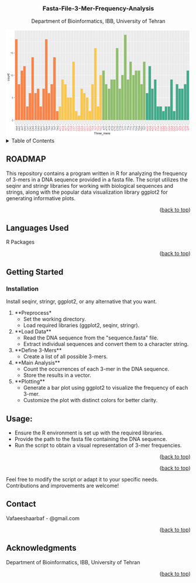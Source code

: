 <!-- Improved compatibility of back to top link: See: https://github.com/othneildrew/Best-README-Template/pull/73 -->
<a name="readme-top"></a>



<!-- PROJECT LOGO -->
<br />
<div align="center">

<h3 align="center">Fasta-File-3-Mer-Frequency-Analysis </h3>

  <p align="center">
    Department of Bioinformatics, IBB, University of Tehran
    <br />
  </p>
</div>


<div align="center">
  <img src="logo.PNG" alt="Alt text">
</div>




<!-- TABLE OF CONTENTS -->
<details>
  <summary>Table of Contents</summary>
  <ol>
    <li>
      <a href="#Preprocess">Preprocess</a>
    </li>
    <li>
      <a href="#Load Data">Load Data</a>
    </li>
    	<li>
      <a href="#Define 3-Mers">Define 3-Mers</a>
    </li>
	<li>
      <a href="#Main_Analysist">Main Analysis</a>
    </li>
    	<li>
      <a href="#Plotting">Plotting</a>
    </li>
  </ol>
</details>



<!-- ABOUT THE PROJECT -->
## ROADMAP

This repository contains a program written in R for analyzing the frequency of 3-mers in a DNA sequence provided in a fasta file. The script utilizes the seqinr and stringr libraries for working with biological sequences and strings, along with the popular data visualization library ggplot2 for generating informative plots.
<p align="right">(<a href="#readme-top">back to top</a>)</p>

## Languages Used

R Packages 
<p align="right">(<a href="#readme-top">back to top</a>)</p>




<!-- GETTING STARTED -->
## Getting Started
  
### Installation

Install seqinr, stringr, ggplot2, or any alternative that you want.


<ol>
  <li id="Preprocess">
    **Preprocess*
    <ul>
      <li>Set the working directory.</li>
      <li>Load required libraries (ggplot2, seqinr, stringr).</li>
    </ul>
  </li>
  <li id="Load_Data">
    **Load Data**
    <ul>
      <li>Read the DNA sequence from the "sequence.fasta" file.</li>
      <li>Extract individual sequences and convert them to a character string.</li>
    </ul>
  </li>
  <li id="Define_3-Mers">
    **Define 3-Mers**
    <ul>
      <li>Create a list of all possible 3-mers.</li>
    </ul>
  </li>
  <li id="Main_Analysis">
    **Main Analysis**
    <ul>
      <li>
        Count the occurrences of each 3-mer in the DNA sequence.
      </li>
      <li>Store the results in a vector.</li>
    </ul>
  </li>
  <li id="Plotting">
    **Plotting**
    <ul>
      <li>Generate a bar plot using ggplot2 to visualize the frequency of each 3-mer.</li>
      <li>Customize the plot with distinct colors for better clarity.</li>
    </ul>
  </li>
</ol>

## Usage:
<ul>
  <li>
    Ensure the R environment is set up with the required libraries.
  </li>
  <li>
    Provide the path to the fasta file containing the DNA sequence.
  </li>
  <li>Run the script to obtain a visual representation of 3-mer frequencies.</li>
</ul>
<p align="right">(<a href="#readme-top">back to top</a>)</p>

<p align="right">(<a href="#readme-top">back to top</a>)</p>



<!-- CONTACT -->
Feel free to modify the script or adapt it to your specific needs. Contributions and improvements are welcome!
## Contact

Vafaeeshaarbaf - @gmail.com


<p align="right">(<a href="#readme-top">back to top</a>)</p>



<!-- ACKNOWLEDGMENTS -->
## Acknowledgments

Department of Bioinformatics, IBB, University of Tehran

<p align="right">(<a href="#readme-top">back to top</a>)</p>





<!-- MARKDOWN LINKS & IMAGES -->
<!-- https://www.markdownguide.org/basic-syntax/#reference-style-links -->
[contributors-shield]: https://img.shields.io/github/contributors/github_username/repo_name.svg?style=for-the-badge
[contributors-url]: https://github.com/github_username/repo_name/graphs/contributors
[forks-shield]: https://img.shields.io/github/forks/github_username/repo_name.svg?style=for-the-badge
[forks-url]: https://github.com/github_username/repo_name/network/members
[stars-shield]: https://img.shields.io/github/stars/github_username/repo_name.svg?style=for-the-badge
[stars-url]: https://github.com/github_username/repo_name/stargazers
[issues-shield]: https://img.shields.io/github/issues/github_username/repo_name.svg?style=for-the-badge
[issues-url]: https://github.com/github_username/repo_name/issues
[license-shield]: https://img.shields.io/github/license/github_username/repo_name.svg?style=for-the-badge
[license-url]: https://github.com/github_username/repo_name/blob/master/LICENSE.txt
[linkedin-shield]: https://img.shields.io/badge/-LinkedIn-black.svg?style=for-the-badge&logo=linkedin&colorB=555
[linkedin-url]: https://linkedin.com/in/linkedin_username
[product-screenshot]: images/screenshot.png
[Next.js]: https://img.shields.io/badge/next.js-000000?style=for-the-badge&logo=nextdotjs&logoColor=white
[Next-url]: https://nextjs.org/
[React.js]: https://img.shields.io/badge/React-20232A?style=for-the-badge&logo=react&logoColor=61DAFB
[React-url]: https://reactjs.org/
[Vue.js]: https://img.shields.io/badge/Vue.js-35495E?style=for-the-badge&logo=vuedotjs&logoColor=4FC08D
[Vue-url]: https://vuejs.org/
[Angular.io]: https://img.shields.io/badge/Angular-DD0031?style=for-the-badge&logo=angular&logoColor=white
[Angular-url]: https://angular.io/
[Svelte.dev]: https://img.shields.io/badge/Svelte-4A4A55?style=for-the-badge&logo=svelte&logoColor=FF3E00
[Svelte-url]: https://svelte.dev/
[Laravel.com]: https://img.shields.io/badge/Laravel-FF2D20?style=for-the-badge&logo=laravel&logoColor=white
[Laravel-url]: https://laravel.com
[Bootstrap.com]: https://img.shields.io/badge/Bootstrap-563D7C?style=for-the-badge&logo=bootstrap&logoColor=white
[Bootstrap-url]: https://getbootstrap.com
[JQuery.com]: https://img.shields.io/badge/jQuery-0769AD?style=for-the-badge&logo=jquery&logoColor=white
[JQuery-url]: https://jquery.com 
